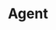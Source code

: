 ---
title: Agent
taxonomy:
    category:
        - docs
visible: true
highlight:
    enabled: false
---
